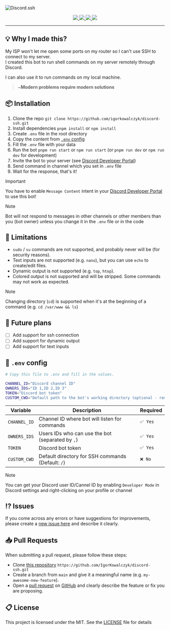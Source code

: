 ![Discord.ssh](https://github.com/IgorKowalczyk/discord-ssh/assets/49127376/2c5d3d33-0b5f-4f1d-b1c6-a78360d5a129)

<div align="center">
  <a aria-label="Discord" href="https://igorkowalczyk.dev/discord">
    <img src="https://img.shields.io/discord/695282860399001640?color=5865F2&logo=discord&label=Discord&logoColor=fff">
  </a>
  <a aria-label="Discord.js" href="https://www.npmjs.com/package/discord.js">
    <img src="https://img.shields.io/badge/Discord.js-v14-%2334d058?color=5865F2&logo=npm&logoColor=fff">
  </a>
  <a aria-label="CodeQL Checks" href="https://igorkowalczyk.dev/">
    <img src="https://img.shields.io/github/actions/workflow/status/igorkowalczyk/discord-ssh/codeql-analysis.yml?branch=main&label=CodeQL&logo=github&color=5865F2">
  </a>
  <a aria-label="GitHub License" href="https://github.com/igorkowalczyk/discord-ssh">
    <img src="https://img.shields.io/github/license/igorkowalczyk/discord-ssh?logo=github&label=License&color=5865F2">
  </a>
</div>

---

## 💡 Why I made this?

My ISP won't let me open some ports on my router so I can't use SSH to connect to my server.  
I created this bot to run shell commands on my server remotely through Discord.

I can also use it to run commands on my local machine.

> ~**Modern problems require modern solutions**

## 📦 Installation

1. Clone the repo `git clone https://github.com/igorkowalczyk/discord-ssh.git`
2. Install dependencies `pnpm install` or `npm install`
3. Create `.env` file in the root directory
4. Copy the content from [`.env` config](#-env-config)
5. Fill the `.env` file with your data
6. Run the bot `pnpm run start` or `npm run start` (or `pnpm run dev` or `npm run dev` for development)
7. Invite the bot to your server (see [Discord Developer Portal](https://discord.com/developers/applications))
8. Send command in channel which you set in `.env` file
9. Wait for the response, that's it!

> [!IMPORTANT]
> You have to enable `Message Content` intent in your [Discord Developer Portal](https://discord.com/developers/applications) to use this bot!

> [!NOTE]
> Bot will not respond to messages in other channels or other members than you (bot owner) unless you change it in the `.env` file or in the code

## 🔩 Limitations

- `sudo` / `su` commands are not supported, and probably never will be (for security reasons).
- Text inputs are not supported (e.g. `nano`), but you can use `echo` to create/edit files.
- Dynamic output is not supported (e.g. `top`, `htop`).
- Colored output is not supported and will be stripped. Some commands may not work as expected.

> [!NOTE]
> Changing directory (`cd`) is supported when it's at the beginning of a command (e.g. `cd /var/www && ls`)

## 🌌 Future plans

- [ ] Add support for ssh connection
- [ ] Add support for dynamic output
- [ ] Add support for text inputs

## 🔐 `.env` config

```sh
# Copy this file to .env and fill in the values.

CHANNEL_ID="Discord channel ID"
OWNERS_IDS="ID 1,ID 2,ID 3"
TOKEN="Discord bot token"
CUSTOM_CWD="Default path to the bot's working directory (optional - remove this line if you don't need it)"

```

| Variable     | Description                                       | Required |
| ------------ | ------------------------------------------------- | -------- |
| `CHANNEL_ID` | Channel ID where bot will listen for commands     | `✅ Yes` |
| `OWNERS_IDS` | Users IDs who can use the bot (separated by `,`)  | `✅ Yes` |
| `TOKEN`      | Discord bot token                                 | `✅ Yes` |
| `CUSTOM_CWD` | Default directory for SSH commands (Default: `/`) | `❌ No`  |

> [!NOTE]
> You can get your Discord user ID/Cannel ID by enabling `Developer Mode` in Discord settings and right-clicking on your profile or channel

## ⁉️ Issues

If you come across any errors or have suggestions for improvements, please create a [new issue here](https://github.com/igorkowalczyk/discord-ssh/issues) and describe it clearly.

## 📥 Pull Requests

When submitting a pull request, please follow these steps:

- Clone [this repository](https://github.com/igorkowalczyk/discord-ssh) `https://github.com/IgorKowalczyk/discord-ssh.git`
- Create a branch from `main` and give it a meaningful name (e.g. `my-awesome-new-feature`).
- Open a [pull request](https://github.com/igorkowalczyk/discord-ssh/pulls) on [GitHub](https://github.com/) and clearly describe the feature or fix you are proposing.

## 📋 License

This project is licensed under the MIT. See the [LICENSE](https://github.com/igorkowalczyk/discord-ssh/blob/master/license.md) file for details

